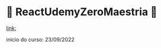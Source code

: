 # 🦖 ReactUdemyZeroMaestria 🦖


[link:](https://www.udemy.com/course/react-do-zero-a-maestria-c-hooks-router-api-projetos/)

inicio do curso: 23/09/2022
